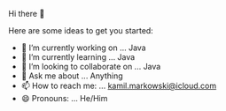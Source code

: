  Hi there 👋


Here are some ideas to get you started:

- 🔭 I’m currently working on ... Java
- 🌱 I’m currently learning ... Java
- 👯 I’m looking to collaborate on ... Java
- 💬 Ask me about ... Anything
- 📫 How to reach me: ... kamil.markowski@icloud.com
- 😄 Pronouns: ... He/Him

